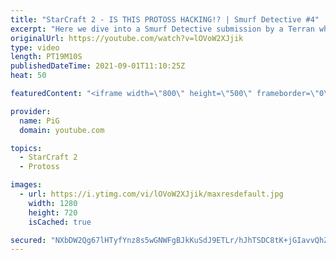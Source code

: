 ```yaml
---
title: "StarCraft 2 - IS THIS PROTOSS HACKING!? | Smurf Detective #4"
excerpt: "Here we dive into a Smurf Detective submission by a Terran who wonders whether his opponent is either a Starcraft smurf, hacker or both. What do you think?  🔥New Community Submission Series: SMURF DETECTIVE! So you think you have faced a Smurf. Send in your replay to RateMyStarCraft@gmail.com with your"
originalUrl: https://youtube.com/watch?v=lOVoW2XJjik
type: video
length: PT19M10S
publishedDateTime: 2021-09-01T11:10:25Z
heat: 50

featuredContent: "<iframe width=\"800\" height=\"500\" frameborder=\"0\" src=\"https://www.youtube.com/embed/lOVoW2XJjik\" allow=\"accelerometer; autoplay; encrypted-media; gyroscope; picture-in-picture\" allowfullscreen></iframe>"

provider:
  name: PiG
  domain: youtube.com

topics:
  - StarCraft 2
  - Protoss

images:
  - url: https://i.ytimg.com/vi/lOVoW2XJjik/maxresdefault.jpg
    width: 1280
    height: 720
    isCached: true

secured: "NXbDW2Qg67lHTyfYnz8s5wGNWFgBJkKuSdJ9ETLr/hJhTSDC8tK+jGIavvQhZO9jMte+MYkM1wJCL0A9W46VDzN1/a8eeKxFybNYIBbwPzVqjYJC5qa2Fs5GxFTSIKc0H9inuLAJal99c7Clzsyo47h+huDGpSpY8DjG4DC3PZe2EXIEZbAZn/FR4XCXcufg/kxJk0ZS6yZTUA9iJdPipVMiJjvYN4EYg7MkEYv+WURRTwGxT8sC0NRp6hx5LkClYamviIEerCKRryLTH6jysZ30JA4LYd5jcBHtLSrVxCZ57//rFl/Hpab9OjVDJqNKImBYI7ash6vuXzRhOtdpG9Wo4x/9vkfPP/joaaCsdDLf0uJVSnya4qvDatywlPGwXIHbmfU7gR3Vt+FzWtxfvarxvKWvxGzbrpWOPyhYE8U=;1jmnRlc3DwtUGBAapsSNLA=="
---
```


